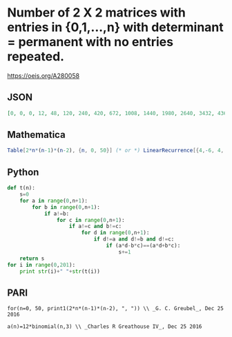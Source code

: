 # Number of 2 X 2 matrices with entries in \{0,1,\.\.\.,n\} with determinant \= permanent with no entries repeated\.
https://oeis.org/A280058
## JSON
```JSON
[0, 0, 0, 12, 48, 120, 240, 420, 672, 1008, 1440, 1980, 2640, 3432, 4368, 5460, 6720, 8160, 9792, 11628, 13680, 15960, 18480, 21252, 24288, 27600, 31200, 35100, 39312, 43848, 48720, 53940, 59520, 65472, 71808, 78540, 85680, 93240, 101232, 109668, 118560]
```
## Mathematica
```Mathematica
Table[2*n*(n-1)*(n-2), {n, 0, 50}] (* or *) LinearRecurrence[{4,-6, 4, -1}, {0, 0, 0, 12}, 50] (* _G. C. Greubel_, Dec 25 2016 *)
```
## Python
```Python
def t(n):
    s=0
    for a in range(0,n+1):
        for b in range(0,n+1):
            if a!=b:
                for c in range(0,n+1):
                    if a!=c and b!=c:
                        for d in range(0,n+1):
                            if d!=a and d!=b and d!=c:
                                if (a*d-b*c)==(a*d+b*c):
                                    s+=1
    return s
for i in range(0,201):
    print str(i)+" "+str(t(i))
```
## PARI
```PARI
for(n=0, 50, print1(2*n*(n-1)*(n-2), ", ")) \\ _G. C. Greubel_, Dec 25 2016
```
```PARI
a(n)=12*binomial(n,3) \\ _Charles R Greathouse IV_, Dec 25 2016
```
